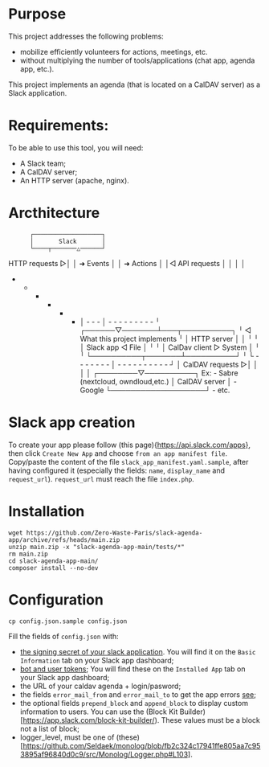 # Purpose

This project addresses the following problems:
- mobilize efficiently volunteers for actions, meetings, etc.
- without multiplying the number of tools/applications (chat app, agenda app, etc.).

This project implements an agenda (that is located on a CalDAV server) as a Slack application.

# Requirements:

To be able to use this tool, you will need:
- A Slack team;
- A CalDAV server;
- An HTTP server (apache, nginx).

# Arcthitecture

          ┌───────────────────┐
          │       Slack       │
          └────┬───────△──────┘
HTTP requests ▷│       │
 ➜ Events      │       │
 ➜ Actions     │       │◁ API requests
               │       │
               │       │
   - - - - - - │ - - - │ - - - - - - - - -
   ╵    ┌──────▽───────┴───┬──────────┐  ╵  ◁ What this project implements
   ╵    │     HTTP server  │          │  ╵
   ╵    │      Slack app   ◁    File  │  ╵
   ╵    │   CalDav client  ▷   System │  ╵
   ╵    └──────────┬───────┴──────────┘  ╵
   └ - - - - - - - │ - - - - - - - - - - ┘
                   │
  CalDAV requests ▷│
                   │
                   │
                   │
          ┌────────▽──────────┐   Ex: - Sabre (nextcloud, owndloud,etc.)
          │   CalDAV server   │       - Google
          └───────────────────┘       - etc.

# Slack app creation

To create your app please follow (this page){https://api.slack.com/apps}, then click `Create New App` and choose `from an app manifest file`. Copy/paste the content of the file `slack_app_manifest.yaml.sample`, after having configured it (especially the fields: `name`, `display_name` and `request_url`). `request_url` must reach the file `index.php`.

# Installation
```
wget https://github.com/Zero-Waste-Paris/slack-agenda-app/archive/refs/heads/main.zip
unzip main.zip -x "slack-agenda-app-main/tests/*"
rm main.zip
cd slack-agenda-app-main/
composer install --no-dev
```

# Configuration

```
cp config.json.sample config.json
```

Fill the fields of `config.json` with:
- [the signing secret of your slack application](https://api.slack.com/authentication/verifying-requests-from-slack). You will find it on the `Basic Information` tab on your Slack app dashboard;
- [bot and user tokens](https://api.slack.com/authentication/token-types);  You will find these on the `Installed App` tab on your Slack app dashboard;
- the URL of your caldav agenda + login/pasword;
- the fields `error_mail_from` and `error_mail_to` to get the app errors [see](https://github.com/Seldaek/monolog/blob/main/doc/02-handlers-formatters-processors.md);
- the optional fields `prepend_block` and `append_block` to display custom information to users. You can use the (Block Kit Builder)[https://app.slack.com/block-kit-builder/). These values must be a block not a list of block;
- logger_level, must be one of (these)[https://github.com/Seldaek/monolog/blob/fb2c324c17941ffe805aa7c953895af96840d0c9/src/Monolog/Logger.php#L103].